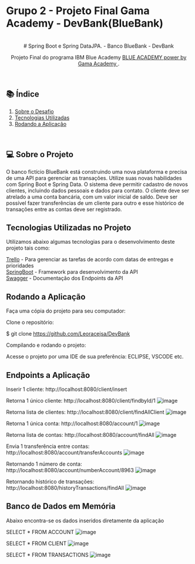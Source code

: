 # Grupo 2 - Projeto Final Gama Academy - DevBank(BlueBank)

<br>
<div align=center>   
# Spring Boot e Spring DataJPA. - Banco BlueBank - DevBank

Projeto Final do programa IBM Blue Academy <a href="https://ibmblueacademy.corporate.gama.academy/"> BLUE ACADEMY power by Gama Academy </a>.

</div><br>

## 📚 Índice
 1. [Sobre o Desafio](#projeto)
 2. [Tecnologias Utilizadas](#tecnologias)
 3. [Rodando a Aplicação](#requisitos)
<div id='projeto'/>
<br>

## 💻 Sobre o Projeto

O banco fictício BlueBank está construindo uma nova plataforma e precisa de
uma API para gerenciar as transações. Utilize suas novas habilidades com Spring Boot e
Spring Data.
O sistema deve permitir cadastro de novos clientes, incluindo dados pessoais e
dados para contato. O cliente deve ser atrelado a uma conta bancária, com um valor
inicial de saldo. Deve ser possível fazer transferências de um cliente para outro e esse
histórico de transações entre as contas deve ser registrado.

## Tecnologias Utilizadas no Projeto

Utilizamos abaixo algumas tecnologias para o desenvolvimento deste projeto tais como:

<a href="https://trello.com/b/POKeOJoX/blue-academy-ibm">Trello</a> - Para gerenciar as tarefas de acordo com datas de entregas e prioridades<br>
<a href="https://spring.io/">SpringBoot</a> - Framework para desenvolvimento da API<br>
<a href="https://swagger.io/tools/swagger-ui">Swagger</a> - Documentação dos Endpoints da API<br>

## Rodando a Aplicação

Faça uma cópia do projeto para seu computador:

Clone o repositório:

$ git clone https://github.com/Leoracejsa/DevBank

Compilando e rodando o projeto:

Acesse o projeto por uma IDE de sua preferência: ECLIPSE, VSCODE etc.

## Endpoints a Aplicação

Inserir 1 cliente:
http://localhost:8080/client/insert

Retorna 1 único cliente:
http://localhost:8080/client/findbyId/1
![image](https://user-images.githubusercontent.com/6587097/140747247-470f2695-91f1-44bd-ad19-0edb24e8b3cf.png)


Retorna lista de clientes:
http://localhost:8080/client/findAllClient
![image](https://user-images.githubusercontent.com/6587097/140747371-bc8151bc-f8f7-40b4-9123-d1cd7cbc4ff8.png)


Retorna 1 única conta:
http://localhost:8080/account/1
![image](https://user-images.githubusercontent.com/6587097/140747425-3be6d4f3-3999-4537-9d3a-eab8268cde7d.png)


Retorna lista de contas:
http://localhost:8080/account/findAll
![image](https://user-images.githubusercontent.com/6587097/140747471-30b432b4-2a3f-4f0b-a374-ce033ec0832a.png)


Envia 1 transferência entre contas:
http://localhost:8080/account/transferAccounts
![image](https://user-images.githubusercontent.com/6587097/140747522-1b16b35a-cba5-43cf-9aeb-11f70728b745.png)


Retornando 1 número de conta:
http://localhost:8080/account/numberAccount/8963
![image](https://user-images.githubusercontent.com/6587097/140747572-077933d7-2e72-4190-ba69-bc4a552cd1f8.png)

Retornando histórico de transações:
http://localhost:8080/historyTransactions/findAll
![image](https://user-images.githubusercontent.com/6587097/140756640-16844539-3bdb-4c38-a92a-d575d45a0fdd.png)


## Banco de Dados em Memória 

Abaixo encontra-se os dados inseridos diretamente da aplicação

SELECT * FROM ACCOUNT 
![image](https://user-images.githubusercontent.com/6587097/140747732-3de07e6f-4e80-4d99-9bc2-dc0005f46f21.png)

SELECT * FROM CLIENT 
![image](https://user-images.githubusercontent.com/6587097/140747832-ada984e2-1722-42a3-803a-a12657aeb8db.png)

SELECT * FROM TRANSACTIONS 
![image](https://user-images.githubusercontent.com/6587097/140756926-0de6e20d-8c1d-4644-a1e2-0a8b0cb86ef9.png)











